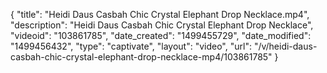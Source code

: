 {
    "title": "Heidi Daus Casbah Chic Crystal Elephant Drop Necklace.mp4",
    "description": "Heidi Daus Casbah Chic Crystal Elephant Drop Necklace",
    "videoid": "103861785",
    "date_created": "1499455729",
    "date_modified": "1499456432",
    "type": "captivate",
    "layout": "video",
    "url": "\/v\/heidi-daus-casbah-chic-crystal-elephant-drop-necklace-mp4\/103861785"
}